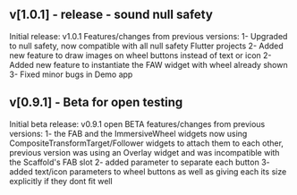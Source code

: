 ## v[1.0.1] - release - sound null safety

Initial release: v1.0.1
Features/changes from previous versions:
1- Upgraded to null safety, now compatible with all null safety Flutter projects
2- Added new feature to draw images on wheel buttons instead of text or icon
2- Added new feature to instantiate the FAW widget with wheel already shown
3- Fixed minor bugs in Demo app



## v[0.9.1] - Beta for open testing

Initial beta release: v0.9.1 open BETA
features/changes from previous versions:
1- the FAB and the ImmersiveWheel widgets now using CompositeTransformTarget/Follower widgets to attach them to each other, previous version
   was using an Overlay widget and was incompatible with the Scaffold's FAB slot 
2- added parameter to separate each button
3- added text/icon parameters to wheel buttons as well as giving each its size explicitly if they dont fit well

